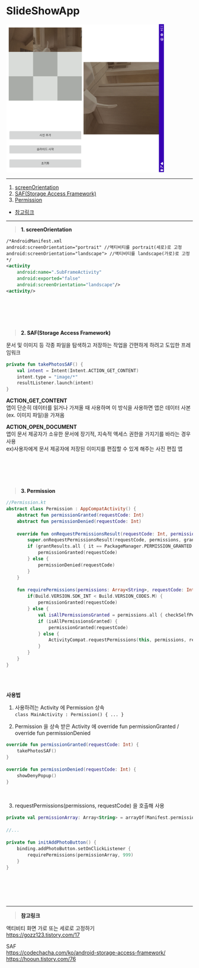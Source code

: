 # SlideShowApp

<img src="https://github.com/HYUNJUNEPARK/ImageRepository/blob/master/basicApp/4_SlideShowApp.png" height="400"/>

---
1. <a href = "#content1">screenOrientation</a></br>
2. <a href = "#content3">SAF(Storage Access Framework)</a></br>
3. <a href = "#content4">Permission</a></br>
* <a href = "#ref">참고링크</a>
---
><a id = "content1">**1. screenOrientation**</a></br>

```xml
/*AndroidManifest.xml
android:screenOrientation="portrait" //액티비티를 portrait(세로)로 고정
android:screenOrientation="landscape"> //액티비티를 landscape(가로)로 고정
*/
<activity
    android:name=".SubFrameActivity"
    android:exported="false"
    android:screenOrientation="landscape"/>
<activity/>
```

<br></br>
<br></br>

><a id = "content3">**2. SAF(Storage Access Framework)**</a></br>

문서 및 이미지 등 각종 파일을 탐색하고 저장하는 작업을 간편하게 하려고 도입한 프레임워크

```kotlin
private fun takePhotosSAF() {
    val intent = Intent(Intent.ACTION_GET_CONTENT)
    intent.type = "image/*"
    resultListener.launch(intent)
}
```
**ACTION_GET_CONTENT**</br>
앱이 단순히 데이터를 읽거나 가져올 때 사용하며 이 방식을 사용하면 앱은 데이터 사본(ex. 이미지 파일)을 가져옴

**ACTION_OPEN_DOCUMENT**</br>
앱이 문서 제공자가 소유한 문서에 장기적, 지속적 액세스 권한을 가지기를 바라는 경우 사용</br>
ex)사용자에게 문서 제공자에 저장된 이미지를 편집할 수 있게 해주는 사진 편집 앱

<br></br>
<br></br>

><a id = "content4">**3. Permission**</a></br>

```kotlin
//Permission.kt
abstract class Permission : AppCompatActivity() {
    abstract fun permissionGranted(requestCode: Int)
    abstract fun permissionDenied(requestCode: Int)

    override fun onRequestPermissionsResult(requestCode: Int, permissions: Array<out String>, grantResults: IntArray) {
        super.onRequestPermissionsResult(requestCode, permissions, grantResults)
        if (grantResults.all { it == PackageManager.PERMISSION_GRANTED }) {
            permissionGranted(requestCode)
        } else {
            permissionDenied(requestCode)
        }
    }

    fun requirePermissions(permissions: Array<String>, requestCode: Int) {
        if(Build.VERSION.SDK_INT < Build.VERSION_CODES.M) {
            permissionGranted(requestCode)
        } else {
            val isAllPermissionsGranted = permissions.all { checkSelfPermission(it) == PackageManager.PERMISSION_GRANTED }
            if (isAllPermissionsGranted) {
                permissionGranted(requestCode)
            } else {
                ActivityCompat.requestPermissions(this, permissions, requestCode)
            }
        }
    }
}
```
<br></br>

**사용법**</br>

1. 사용하려는 Activity 에 Permission 상속</br>
`class MainActivity : Permission() { ... }`</br>

2. Permission 을 상속 받은 Activity 에 override fun permissionGranted / override fun permissionDenied
```kotlin
override fun permissionGranted(requestCode: Int) {
    takePhotosSAF()
}

override fun permissionDenied(requestCode: Int) {
    showDenyPopup()
}
```
</br>

3. requestPermissions(permissions, requestCode) 을 호출해 사용
```kotlin
private val permissionArray: Array<String> = arrayOf(Manifest.permission.READ_EXTERNAL_STORAGE)

//...

private fun initAddPhotoButton() {
    binding.addPhotoButton.setOnClickListener {
        requirePermissions(permissionArray, 999)
    }
}
```
<br></br>
<br></br>

---

><a id = "ref">**참고링크**</a></br>

액티비티 화면 가로 또는 세로로 고정하기</br>
https://gozz123.tistory.com/17</br>

SAF</br>
https://codechacha.com/ko/android-storage-access-framework/</br>
https://hooun.tistory.com/76</br>


